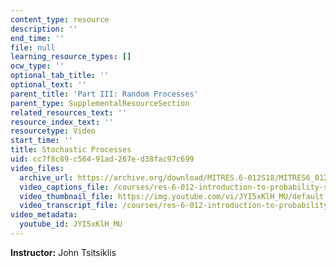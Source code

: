 ```yaml
---
content_type: resource
description: ''
end_time: ''
file: null
learning_resource_types: []
ocw_type: ''
optional_tab_title: ''
optional_text: ''
parent_title: 'Part III: Random Processes'
parent_type: SupplementalResourceSection
related_resources_text: ''
resource_index_text: ''
resourcetype: Video
start_time: ''
title: Stochastic Processes
uid: cc7f8c89-c564-91ad-267e-d38fac97c699
video_files:
  archive_url: https://archive.org/download/MITRES.6-012S18/MITRES6_012S18_L21-03_300k.mp4
  video_captions_file: /courses/res-6-012-introduction-to-probability-spring-2018/afbbcb82a3755373adb7c86e53516ded_JYI5xKlH_MU.vtt
  video_thumbnail_file: https://img.youtube.com/vi/JYI5xKlH_MU/default.jpg
  video_transcript_file: /courses/res-6-012-introduction-to-probability-spring-2018/be33f429d9b97b2c65f1e82b8f8d937f_JYI5xKlH_MU.pdf
video_metadata:
  youtube_id: JYI5xKlH_MU
---
```


**Instructor:** John Tsitsiklis



